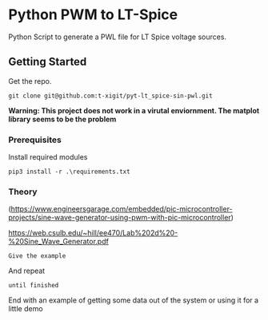 # Python PWM to LT-Spice

Python Script to generate a PWL file for LT Spice voltage sources.

## Getting Started

Get the repo.

```
git clone git@github.com:t-xigit/pyt-lt_spice-sin-pwl.git
```
**Warning: This project does not work in a virutal enviornment. The matplot library seems to be the problem**

### Prerequisites

Install required modules

```
pip3 install -r .\requirements.txt
```

### Theory

(https://www.engineersgarage.com/embedded/pic-microcontroller-projects/sine-wave-generator-using-pwm-with-pic-microcontroller)

https://web.csulb.edu/~hill/ee470/Lab%202d%20-%20Sine_Wave_Generator.pdf

```
Give the example
```

And repeat

```
until finished
```

End with an example of getting some data out of the system or using it for a little demo